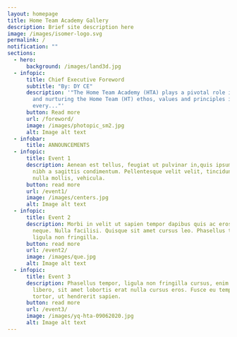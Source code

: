 ```yaml
---
layout: homepage
title: Home Team Academy Gallery
description: Brief site description here
image: /images/isomer-logo.svg
permalink: /
notification: ""
sections:
  - hero:
      background: /images/land3d.jpg
  - infopic:
      title: Chief Executive Foreword
      subtitle: "By: DY CE"
      description: '"The Home Team Academy (HTA) plays a pivotal role in developing
        and nurturing the Home Team (HT) ethos, values and principles in
        every..."'
      button: Read more
      url: /foreword/
      image: /images/photopic_sm2.jpg
      alt: Image alt text
  - infobar:
      title: ANNOUNCEMENTS
  - infopic:
      title: Event 1
      description: Aenean est tellus, feugiat ut pulvinar in,quis ipsum. Ut ornare
        nibh a sagittis condimentum. Pellentesque velit velit, tincidunt eget
        nulla mollis, vehicula.
      button: read more
      url: /event1/
      image: /images/centers.jpg
      alt: Image alt text
  - infopic:
      title: Event 2
      description: Morbi in velit ut sapien tempor dapibus quis ac eros. Ut a sapien
        neque. Nulla facilisi. Quisque sit amet cursus leo. Phasellus tempor,
        ligula non fringilla.
      button: read more
      url: /event2/
      image: /images/que.jpg
      alt: Image alt text
  - infopic:
      title: Event 3
      description: Phasellus tempor, ligula non fringilla cursus, enim sem efficitur
        libero, sit amet lobortis erat nulla cursus eros. Fusce eu tempor
        tortor, ut hendrerit sapien.
      button: read more
      url: /event3/
      image: /images/yq-hta-09062020.jpg
      alt: Image alt text
---
```

